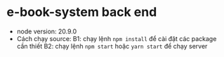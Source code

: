 # e-book-system back end

- node version: 20.9.0
- Cách chạy source:
  B1: chạy lệnh `npm install` để cài đặt các package cần thiết
  B2: chạy lệnh `npm start` hoặc `yarn start` để chạy server
